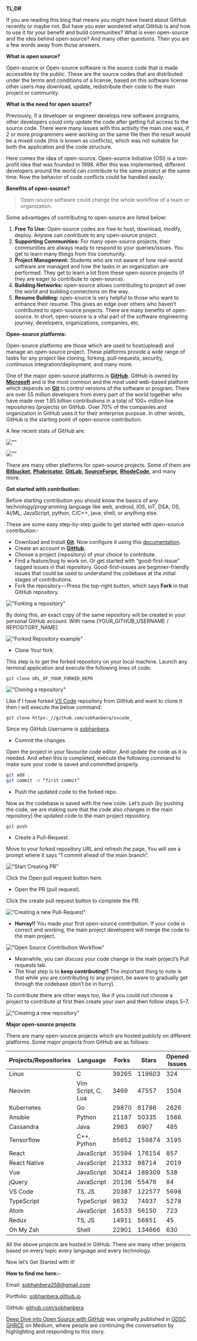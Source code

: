 **TL;DR**

If you are reading this blog that means you might have heard about GitHub recently or maybe not. But have you ever wondered what GitHub is and how to use it for your benefit and build communities? What is even open-source and the idea behind open-source? And many other questions. Then you are a few words away from those answers.

**What is open source?**

Open-source or Open-source software is the source code that is made accessible by the public. These are the source codes that are distributed under the terms and conditions of a license, based on this software license other users may download, update, redistribute their code to the main project or community.

**What is the need for open source?**

Previously, if a developer or engineer develops new software programs, other developers could only update the code after getting full access to the source code. There were many issues with this activity the main one was, if 2 or more programmers were working on the same file then the result would be a mixed code (this is known as conflicts), which was not suitable for both the application and the code structure.

Here comes the idea of open-source. Open-source Initiative (OSI) is a non-profit idea that was founded in 1998. After this was implemented, different developers around the world can contribute to the same project at the same time. Now the behavior of code conflicts could be handled easily.

**Benefits of open-source?**

> Open-source software could change the whole workflow of a team or organization.

Some advantages of contributing to open-source are listed below:

1. **Free To Use:** Open-source codes are free to host, download, modify, deploy. Anyone can contribute to any open-source project.
2. **Supporting Communities:** For many open-source projects, their communities are always ready to respond to your queries/issues. You get to learn many things from this community.
3. **Project Management:** Students who are not aware of how real-world software are managed and how the tasks in an organization are performed. They get to learn a lot from these open-source projects (if they are eager to contribute to open-source).
4. **Building Networks:** open-source allows contributing to project all over the world and building connections on the way.
5. **Resume Building:** open-source is very helpful to those who want to enhance their resume. This gives an edge over others who haven’t contributed to open-source projects.
   There are many benefits of open-source. In short, open-source is a vital part of the software engineering journey, developers, organizations, companies, etc.

**Open-source platforms:**

Open-source platforms are those which are used to host(upload) and manage an open-source project. These platforms provide a wide range of tasks for any project like cloning, forking, pull-requests, security, continuous integration/deployment, and many more.

One of the major open-source platforms is [**GitHub**]("http://github.com/"). GitHub is owned by [**Microsoft**]("https://www.microsoft.com/") and is the most common and the most used web-based platform which depends on [**Git**]("https://git-scm.com/") to control versions of the software or program. There are over 55 million developers from every part of the world together who have made over 1.85 billion contributions in a total of 100+ million live repositories (projects) on GitHub. Over 70% of the companies and organization in GitHub uses it for their enterprise purpose. In other words, GitHub is the starting point of open-source contribution.

A few recent stats of GitHub are:

![""](https://cdn-images-1.medium.com/max/1024/0*jYuYEfDHW4mvl7v3)

![""](https://cdn-images-1.medium.com/max/1024/0*-Llwo2LgirlOAEeJ)

There are many other platforms for open-source projects. Some of them are [**Bitbucket**]("https://bitbucket.org/")**,** [**Phabricator**]("https://www.phacility.com/")**,** [**GitLab**]("https://about.gitlab.com/")**,** [**SourceForge**]("https://sourceforge.net/")**,** [**RhodeCode**]("https://rhodecode.com/"), and many more.

**Get started with contribution:**

Before starting contribution you should know the basics of any technology/programming language like web, android, IOS, IoT, DSA, OS, AI/ML, JavaScript, python, C/C++, java, shell, or anything else.

These are some easy step-by-step guide to get started with open-source contribution:-

-   Download and Install [**Git**]("https://git-scm.com/downloads"). Now configure it using this [documentation]("https://git-scm.com/docs/git-config").
-   Create an account in [**GitHub**]("https://github.com/")**.**
-   Choose a project (repository) of your choice to contribute.
-   Find a feature/bug to work on. Or get started with “good-first-issue” tagged issues in that repository. Good-first-issues are beginner-friendly issues that could be used to understand the codebase at the initial stages of contributions.
-   Fork the repository — Press the top-right button, which says **Fork** in that GitHub repository.

!["Forking a repository"](https://cdn-images-1.medium.com/max/1024/0*XSZdK12oB6quAhUg)

By doing this, an exact copy of the same repository will be created in your personal GitHub account. With name \[YOUR_GITHUB_USERNAME / REPOSITORY_NAME\]

!["Forked Repository example"](https://cdn-images-1.medium.com/max/1024/0*cNTsVWGWSmMPghpz)

-   Clone Your fork.

This step is to get the forked repository on your local machine. Launch any terminal application and execute the following lines of code:

```
git clone URL_OF_YOUR_FORKED_REPO
```

!["Cloning a repository"](https://cdn-images-1.medium.com/max/379/0*11EfLQe6c9B9KMBD)

Like if I have forked [VS Code]("https://github.com/microsoft/vscode") repository from GitHub and want to clone it then I will execute the below command:

`git clone https:_//github.com/sobhanbera/vscode_`

Since my GitHub Username is [sobhanbera]("https://github.com/sobhanbera").

-   Commit the changes.

Open the project in your favourite code editor. And update the code as it is needed. And when this is completed, execute the following command to make sure your code is saved and committed properly.

```sh
git add .
git commit -m “first commit”
```

-   Push the updated code to the forked repo.

Now as the codebase is saved with the new code. Let’s push (by pushing the code, we are making sure that the code also changes in the main repository) the updated code to the main project repository.

```
git push
```

-   Create a Pull-Request.

Move to your forked repository URL and refresh the page, You will see a prompt where it says “1 commit ahead of the main branch”.

!["Start Creating PR"](https://cdn-images-1.medium.com/max/916/0*6qx5gcgf99JiSuod)

Click the Open pull request button here.

-   Open the PR (pull request).

Click the create pull request button to complete the PR.

!["Creating a new Pull-Request"](https://cdn-images-1.medium.com/max/1024/0*YX1hRqoHRpfKgO5E)

-   **Hurray!!** You made your first open-source contribution. If your code is correct and working, the main project developers will merge the code to the main project.

!["Open Source Contribution Workflow"](https://cdn-images-1.medium.com/max/1024/0*_umROZj_emqi7DTA)

-   Meanwhile, you can discuss your code change in the main project’s Pull requests tab.
-   The final step is to **keep contributing!!**
    The important thing to note is that while you are contributing to any project, be aware to gradually get through the codebase (don’t be in hurry).

To contribute there are other ways too, like if you could not choose a project to contribute at first then create your own and then follow steps 5–7.

!["Creating a new repository"](https://cdn-images-1.medium.com/max/1024/0*EpNKBX_aqOAxAJTm)

**Major open-source projects**

There are many open-source projects which are hosted publicly on different platforms. Some major projects from GitHub are as follows:

| Projects/Repositories | Language           | Forks | Stars  | Opened Issues | Project Path                                                       |
| --------------------- | ------------------ | ----- | ------ | ------------- | ------------------------------------------------------------------ |
| Linux                 | C                  | 39265 | 119603 | 324           | [torvalds/linux](https://github.com/torvalds/linux)                |
| Neovim                | Vim Script, C, Lua | 3469  | 47557  | 1504          | [neovim/neovim](https://github.com/neovim/neovim)                  |
| Kubernetes            | Go                 | 29870 | 81786  | 2626          | [kubernetes/kubernetes](https://github.com/kubernetes/kubernetes)  |
| Ansible               | Python             | 21187 | 50335  | 1566          | [ansible/ansible](https://github.com/ansible/ansible)              |
| Cassandra             | Java               | 2963  | 6907   | 485           | [apache/cassandra](https://github.com/apache/cassandra)            |
| Tensorflow            | C++, Python        | 85652 | 159874 | 3195          | [tensorflow/tensorflow](https://github.com/tensorflow/tensorflow)  |
| React                 | JavaScript         | 35594 | 176154 | 857           | [facebook/react](https://github.com/facebook/react)                |
| React Native          | JavaScript         | 21332 | 98714  | 2019          | [facebook/react-native ](https://github.com/facebook/react-native) |
| Vue                   | JavaScript         | 30414 | 189309 | 538           | [vuejs/vue](https://github.com/vuejs/vue)                          |
| jQuery                | JavaScript         | 20136 | 55476  | 84            | [jquery/jquery](https://github.com/jquery/jquery)                  |
| VS Code               | TS, JS             | 20387 | 122577 | 5698          | [microsoft/vscode](https://github.com/microsoft/vscode)            |
| TypeScript            | TypeScript         | 9832  | 74937  | 5278          | [microsoft/TypeScript](https://github.com/microsoft/TypeScript)    |
| Atom                  | JavaScript         | 16533 | 56150  | 723           | [atom/atom](https://github.com/atom/atom)                          |
| Redux                 | TS, JS             | 14911 | 56851  | 45            | [reduxjs/redux](https://github.com/reduxjs/redux)                  |
| Oh My Zsh             | Shell              | 22901 | 134666 | 630           | [ohmyzsh/ohmyzsh](https://github.com/ohmyzsh/ohmyzsh)              |

All the above projects are hosted in GitHub. There are many other projects based on every topic every language and every technology.

Now let’s Get Started with it!

**How to find me here:-**

Email: [sobhanbera258@gmail.com]("mailto:sobhanbera258@gmail.com")

Portfolio: [sobhanbera.github.io]("https://sobhanbera.github.io/")

GitHub: [github.com/sobhanbera]("https://github.com/sobhanbera")

[Deep Dive into Open Source with GitHub]("https://medium.com/dsc-ghrce/open-source-by-sobhanbera-2388c07b5117") was originally published in [GDSC GHRCE]("https://medium.com/dsc-ghrce") on Medium, where people are continuing the conversation by highlighting and responding to this story.
